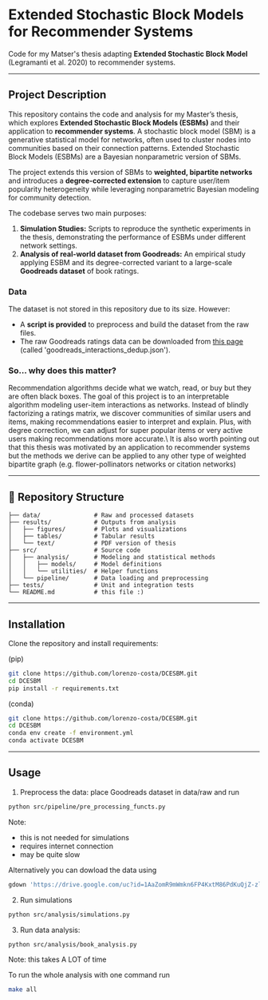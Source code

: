 # Extended Stochastic Block Models for Recommender Systems

Code for my Matser's thesis adapting **Extended Stochastic Block Model** (Legramanti et al. 2020) to recommender systems. 

---
## Project Description

This repository contains the code and analysis for my Master’s thesis, which explores **Extended Stochastic Block Models (ESBMs)** and their application to **recommender systems**. A stochastic block model (SBM) is a generative statistical model for networks, often used to cluster nodes into communities based on their connection patterns. Extended Stochastic Block Models (ESBMs) are a Bayesian nonparametric version of SBMs.

The project extends this version of SBMs to **weighted, bipartite networks** and introduces a **degree-corrected extension** to capture user/item popularity heterogeneity while leveraging nonparametric Bayesian modeling for community detection.

The codebase serves two main purposes:
1. **Simulation Studies:** Scripts to reproduce the synthetic experiments in the thesis, demonstrating the performance of ESBMs under different network settings.
2. **Analysis of real-world dataset from Goodreads:** An empirical study applying ESBM and its degree-corrected variant to a large-scale **Goodreads dataset** of book ratings.


### Data
The dataset is not stored in this repository due to its size. However:
- A **script is provided** to preprocess and build the dataset from the raw files.
- The raw Goodreads ratings data can be downloaded from [this page](https://cseweb.ucsd.edu/~jmcauley/datasets/goodreads.html) (called 'goodreads_interactions_dedup.json').

### So... why does this matter? 
Recommendation algorithms decide what we watch, read, or buy but they are often black boxes. The goal of this project is to an interpretable algorithm modeling user-item interactions as networks. Instead of blindly factorizing a ratings matrix, we discover communities of similar users and items, making recommendations easier to interpret and explain. Plus, with degree correction, we can adjust for super popular items or very active users making recommendations more accurate.\\
It is also worth pointing out that this thesis was motivated by an application to recommender systems but the methods we derive can be applied to any other type of weighted bipartite graph (e.g. flower-pollinators networks or citation networks)

---

## 📂 Repository Structure

```text
├── data/               # Raw and processed datasets
├── results/            # Outputs from analysis
│   ├── figures/        # Plots and visualizations
│   ├── tables/         # Tabular results
│   └── text/           # PDF version of thesis
├── src/                # Source code
│   ├── analysis/       # Modeling and statistical methods
│   │   ├── models/     # Model definitions
│   │   └── utilities/  # Helper functions
│   └── pipeline/       # Data loading and preprocessing
├── tests/              # Unit and integration tests
└── README.md           # this file :)
```
---

## Installation
Clone the repository and install requirements:

(pip)
```bash
git clone https://github.com/lorenzo-costa/DCESBM.git
cd DCESBM
pip install -r requirements.txt
```

(conda)
```bash
git clone https://github.com/lorenzo-costa/DCESBM.git
cd DCESBM
conda env create -f environment.yml
conda activate DCESBM
```

---

## Usage
1. Preprocess the data: place Goodreads dataset in data/raw and run
```bash
python src/pipeline/pre_processing_functs.py
``` 
Note:
- this is not needed for simulations
- requires internet connection
- may be quite slow

Alternatively you can dowload the data using
```bash
gdown 'https://drive.google.com/uc?id=1AaZomR9mWmkn6FP4KxtM86PdKuQjZ-zl' -O data/processed/dataset_clean.csv
```

2. Run simulations
```bash
python src/analysis/simulations.py
```
3. Run data analysis:
```bash
python src/analysis/book_analysis.py
```
Note: this takes A LOT of time


To run the whole analysis with one command run
```bash
make all
```
